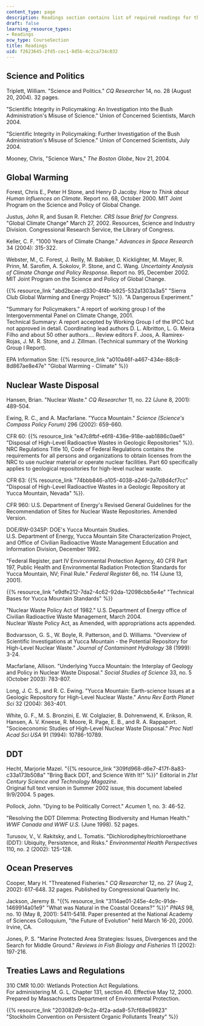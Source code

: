```yaml
---
content_type: page
description: Readings section contains list of required readings for the course.
draft: false
learning_resource_types:
- Readings
ocw_type: CourseSection
title: Readings
uid: f2623645-2fd5-cec1-8d5b-4c2ca734c032
---
```

## **Science and Politics**

Triplett, William. "Science and Politics." *CQ Researcher* 14, no. 28 (August 20, 2004). 32 pages.

"Scientific Integrity in Policymaking: An Investigation into the Bush Administration's Misuse of Science." Union of Concerned Scientists, March 2004.

"Scientific Integrity in Policymaking: Further Investigation of the Bush Administration's Misuse of Science." Union of Concerned Scientists, July 2004.

Mooney, Chris, "Science Wars," *The Boston Globe*, Nov 21, 2004.

## **Global Warming**

Forest, Chris E., Peter H Stone, and Henry D Jacoby. *How to Think about Human Influences on Climate.* Report no. 68, October 2000. MIT Joint Program on the Science and Policy of Global Change.

Justus, John R, and Susan R. Fletcher. *CRS Issue Brief for Congress*. "Global Climate Change" March 27, 2002. Resources, Science and Industry Division. Congressional Research Service, the Library of Congress.

Keller, C. F. "1000 Years of Climate Change." *Advances in Space Research* 34 (2004): 315-322.

Webster, M., C. Forest, J. Reilly, M. Babiker, D. Kicklighter, M. Mayer, R. Prinn, M. Sarofim, A. Sokolov, P. Stone, and C. Wang. *Uncertainty Analysis of Climate Change and Policy Response*. Report no. 95, December 2002. MIT Joint Program on the Science and Policy of Global Change.

{{% resource_link "abd2bcae-d330-4f4b-b925-532a1303a3a5" "Sierra Club Global Warming and Energy Project" %}}. "A Dangerous Experiment."

"Summary for Policymakers." A report of working group I of the Intergovernmental Panel on Climate Change, 2001.  
Technical Summary: A report accepted by Working Group I of the IPCC but not approved in detail. Coordinating lead authors D. L. Albritton, L. G. Meira Filho and about 50 other authors.... Review editors F. Joos, A. Ramirex-Rojas, J. M. R. Stone, and J. Zillman. (Technical summary of the Working Group I Report).

EPA Information Site: {{% resource_link "a010a46f-a467-434e-88c8-8d867ae8e47e" "Global Warming - Climate" %}}

## **Nuclear Waste Disposal**

Hansen, Brian. "Nuclear Waste." *CQ Researcher* 11, no. 22 (June 8, 2001): 489-504.

Ewing, R. C., and A. Macfarlane. "Yucca Mountain." *Science (Science's Compass Policy Forum)* 296 (2002): 659-660.

CFR 60: {{% resource_link "e47c8fbf-e6f8-436e-918e-aab1886c0ae6" "Disposal of High-Level Radioactive Wastes in Geologic Repositories" %}}.  
NRC Regulations Title 10, Code of Federal Regulations contains the requirements for all persons and organizations to obtain licenses from the NRC to use nuclear material or operate nuclear facilities. Part 60 specifically applies to geological repositories for high-level nuclear waste.

CFR 63: {{% resource_link "74bbb846-a105-4038-a246-2a7d8d4cf7cc" "Disposal of High-Level Radioactive Wastes in a Geologic Repository at Yucca Mountain, Nevada" %}}.

CFR 960: U.S. Department of Energy's Revised General Guidelines for the Recommendation of Sites for Nuclear Waste Repositories. Amended Version.

DOE/RW-0345P: DOE's Yucca Mountain Studies.  
U.S. Department of Energy, Yucca Mountain Site Characterization Project, and Office of Civilian Radioactive Waste Management Education and Information Division, December 1992.

"Federal Register, part IV Environmental Protection Agency, 40 CFR Part 197, Public Health and Environmental Radiation Protection Standards for Yucca Mountain, NV; Final Rule." *Federal Register* 66, no. 114 (June 13, 2001).

{{% resource_link "e9dfe212-7da2-4c62-92da-12098cbb5e4e" "Technical Bases for Yucca Mountain Standards" %}}

"Nuclear Waste Policy Act of 1982." U.S. Department of Energy office of Civilian Radioactive Waste Management, March 2004.  
Nuclear Waste Policy Act, as Amended, with appropriations acts appended.

Bodvarsson, G. S., W. Boyle, R. Patterson, and D. Williams. "Overview of Scientific Investigations at Yucca Mountain - the Potential Repository for High-Level Nuclear Waste." *Journal of Contaminant Hydrology* 38 (1999): 3-24.

Macfarlane, Allison. "Underlying Yucca Mountain: the Interplay of Geology and Policy in Nuclear Waste Disposal." *Social Studies of Science* 33, no. 5 (October 2003): 783-807.

Long, J. C. S., and R. C. Ewing. "Yucca Mountain: Earth-science Issues at a Geologic Repository for High-Level Nuclear Waste." *Annu Rev Earth Planet Sci* 32 (2004): 363-401.

White, G. F., M. S. Bronzini, E. W. Colglazier, B. Dohrenwend, K. Erikson, R. Hansen, A. V. Kneese, R. Moore, R. Page, E. B., and R. A. Rappaport. "Socioeconomic Studies of High-Level Nuclear Waste Disposal." *Proc Natl Acad Sci USA* 91 (1994): 10786-10789.

## **DDT**

Hecht, Marjorie Mazel. "{{% resource_link "309fd968-d6e7-417f-8a83-c33a173b508a" "Bring Back DDT, and Science With It!" %}}" Editorial in *21st Century Science and Technology Magazine*.  
Original full text version in Summer 2002 issue, this document labeled 9/9/2004. 5 pages.

Pollock, John. "Dying to be Politically Correct." *Acumen* 1, no. 3: 46-52.

"Resolving the DDT Dilemma: Protecting Biodiversity and Human Health." *WWF Canada and WWF U.S.* (June 1998). 52 pages.

Turusov, V., V. Rakitsky, and L. Tomatis. "Dichlorodipheyltrichloroethane (DDT): Ubiquity, Persistence, and Risks." *Environmental Health Perspectives* 110, no. 2 (2002): 125-128.

## **Ocean Preserves**

Cooper, Mary H. "Threatened Fisheries." *CQ Researcher* 12, no. 27 (Aug 2, 2002): 617-648. 32 pages. Published by Congressional Quarterly Inc.

Jackson, Jeremy B. "{{% resource_link "3114ae01-245e-4c9c-91de-1469914a01e9" "What was Natural in the Coastal Oceans?" %}}" *PNAS* 98, no. 10 (May 8, 2001): 5411-5418. Paper presented at the National Academy of Sciences Colloquium, "the Future of Evolution" held March 16-20, 2000. Irvine, CA.

Jones, P. S. "Marine Protected Area Strategies: Issues, Divergences and the Search for Middle Ground." *Reviews in Fish Biology and Fisheries* 11 (2002): 197-216.

## **Treaties Laws and Regulations**

310 CMR 10.00: Wetlands Protection Act Regulations.  
For administering M. G. L. Chapter 131, section 40. Effective May 12, 2000. Prepared by Massachusetts Department of Environmental Protection.

{{% resource_link "203082d9-9c2a-4f2a-ada8-57cf68e69823" "Stockholm Convention on Persistent Organic Pollutants Treaty" %}}